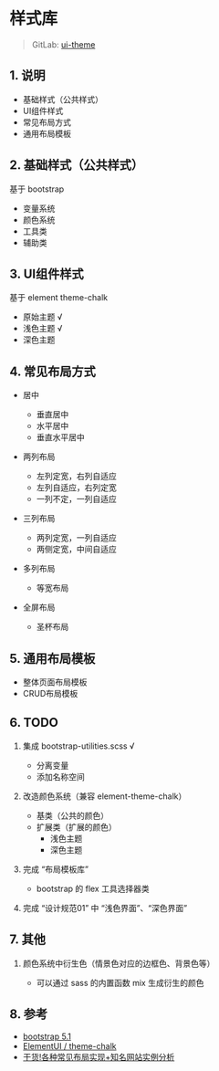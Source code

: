 # 样式库

>GitLab: [ui-theme](http://10.88.0.7:1234/frontend/ui-theme/-/tree/dev)

## 1. 说明

* 基础样式（公共样式）
* UI组件样式
* 常见布局方式
* 通用布局模板

## 2. 基础样式（公共样式）

基于 bootstrap

* 变量系统
* 颜色系统
* 工具类  
* 辅助类  

## 3. UI组件样式

基于 element theme-chalk

* 原始主题 √
* 浅色主题 √
* 深色主题

## 4. 常见布局方式

* 居中
  * 垂直居中
  * 水平居中
  * 垂直水平居中

* 两列布局
  * 左列定宽，右列自适应
  * 左列自适应，右列定宽
  * 一列不定，一列自适应

* 三列布局
  * 两列定宽，一列自适应
  * 两侧定宽，中间自适应

* 多列布局
  * 等宽布局

* 全屏布局
  * 圣杯布局

## 5. 通用布局模板

* 整体页面布局模板
* CRUD布局模板

## 6. TODO

1. 集成 bootstrap-utilities.scss √

    * 分离变量
    * 添加名称空间

2. 改造颜色系统（兼容 element-theme-chalk）

    * 基类（公共的颜色）
    * 扩展类（扩展的颜色）
      * 浅色主题
      * 深色主题

3. 完成 “布局模板库”

    * bootstrap 的 flex 工具选择器类

4. 完成 “设计规范01” 中 “浅色界面”、“深色界面”


## 7. 其他

1. 颜色系统中衍生色（情景色对应的边框色、背景色等）

    * 可以通过 sass 的内置函数 mix 生成衍生的颜色 

## 8. 参考

* [bootstrap 5.1](https://getbootstrap.com/docs/5.1/utilities/background/)
* [ElementUI / theme-chalk](https://github.com/ElementUI/theme-chalk)
* [干货!各种常见布局实现+知名网站实例分析](https://juejin.cn/post/6844903574929932301)
